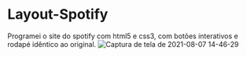 # Layout-Spotify
Programei o site do spotify com html5 e css3, com botões interativos e rodapé idêntico ao original.
![Captura de tela de 2021-08-07 14-46-29](https://user-images.githubusercontent.com/82850643/128609417-4f4a0a65-f84b-4b16-b385-b0992c8548e6.png)
